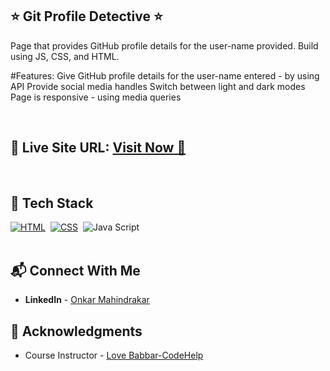 ## ⭐ Git Profile Detective ⭐

Page that provides GitHub profile details for the user-name provided. Build using JS, CSS, and HTML.

#Features:
Give GitHub profile details for the user-name entered - by using API 
Provide social media handles
Switch between light and dark modes
Page is responsive - using media queries

<br>

## 📌 **Live Site URL:** <a href="https://git-profile-detective.netlify.app/">**Visit Now** 🚀</a>

<br>

## 📌 Tech Stack

[![HTML](https://img.shields.io/badge/html5%20-%23E34F26.svg?&style=for-the-badge&logo=html5&logoColor=white)](https://github.com/prakash-naikwadi)&nbsp;
[![CSS](https://img.shields.io/badge/css3%20-%231572B6.svg?&style=for-the-badge&logo=css3&logoColor=white)](https://github.com/prakash-naikwadi)&nbsp;
<img alt="Java Script" src="https://img.shields.io/badge/logo-javascript-blue?logo=javascript&logoColor=f5f5f5"/>&nbsp;
<br>
<br>

## 📬 Connect With Me

- **LinkedIn** - [Onkar Mahindrakar](https://www.linkedin.com/in/onkar-mahindrakar-66187422b/)

## 📌 Acknowledgments

- Course Instructor - [Love Babbar-CodeHelp](https://www.linkedin.com/in/love-babbar-38ab2887/)
